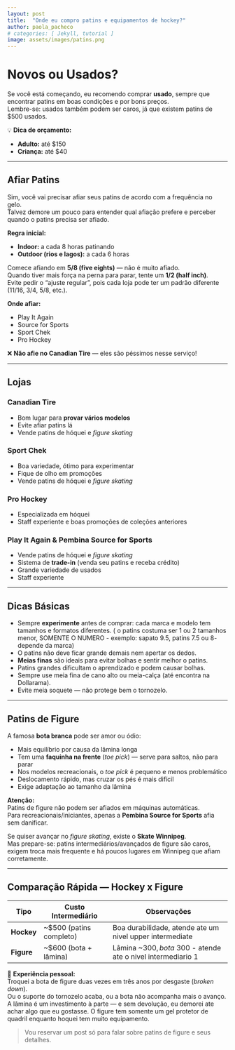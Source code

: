 ```yaml
---
layout: post
title:  "Onde eu compro patins e equipamentos de hockey?"
author: paola_pacheco
# categories: [ Jekyll, tutorial ]
image: assets/images/patins.png
---
```

# Novos ou Usados?

Se você está começando, eu recomendo comprar **usado**, sempre que encontrar patins em boas condições e por bons preços.  
Lembre-se: usados também podem ser caros, já que existem patins de $500 usados.

💡 **Dica de orçamento:**
- **Adulto:** até $150
- **Criança:** até $40

---

## Afiar Patins

Sim, você vai precisar afiar seus patins de acordo com a frequência no gelo.  
Talvez demore um pouco para entender qual afiação prefere e perceber quando o patins precisa ser afiado.

**Regra inicial:**
- **Indoor:** a cada 8 horas patinando  
- **Outdoor (rios e lagos):** a cada 6 horas

Comece afiando em **5/8 (five eights)** — não é muito afiado.  
Quando tiver mais força na perna para parar, tente um **1/2 (half inch)**.  
Evite pedir o “ajuste regular”, pois cada loja pode ter um padrão diferente (11/16, 3/4, 5/8, etc.).

**Onde afiar:**
- Play It Again
- Source for Sports
- Sport Chek
- Pro Hockey

❌ **Não afie no Canadian Tire** — eles são péssimos nesse serviço!

---

## Lojas

### Canadian Tire
- Bom lugar para **provar vários modelos**
- Evite afiar patins lá
- Vende patins de hóquei e *figure skating*

### Sport Chek
- Boa variedade, ótimo para experimentar
- Fique de olho em promoções
- Vende patins de hóquei e *figure skating*

### Pro Hockey
- Especializada em hóquei
- Staff experiente e boas promoções de coleções anteriores

### Play It Again & Pembina Source for Sports
- Vende patins de hóquei e *figure skating*
- Sistema de **trade-in** (venda seu patins e receba crédito)
- Grande variedade de usados
- Staff experiente

---

## Dicas Básicas

- Sempre **experimente** antes de comprar: cada marca e modelo tem tamanhos e formatos diferentes. ( o patins costuma ser 1 ou 2 tamanhos menor, SOMENTE O NUMERO - exemplo: sapato 9.5, patins 7.5 ou 8- depende da marca)
- O patins não deve ficar grande demais nem apertar os dedos.
- **Meias finas** são ideais para evitar bolhas e sentir melhor o patins.
- Patins grandes dificultam o aprendizado e podem causar bolhas.
- Sempre use meia fina de cano alto ou meia-calça (até encontra na Dollarama).
- Evite meia soquete — não protege bem o tornozelo.

---

## Patins de Figure

A famosa **bota branca** pode ser amor ou ódio:

- Mais equilíbrio por causa da lâmina longa
- Tem uma **faquinha na frente** (*toe pick*) — serve para saltos, não para parar
- Nos modelos recreacionais, o *toe pick* é pequeno e menos problemático
- Deslocamento rápido, mas cruzar os pés é mais difícil
- Exige adaptação ao tamanho da lâmina

**Atenção:**  
Patins de figure não podem ser afiados em máquinas automáticas.  
Para recreacionais/iniciantes, apenas a **Pembina Source for Sports** afia sem danificar.

Se quiser avançar no *figure skating*, existe o **Skate Winnipeg**.  
Mas prepare-se: patins intermediários/avançados de figure são caros, exigem troca mais frequente e há poucos lugares em Winnipeg que afiam corretamente.

---

## Comparação Rápida — Hockey x Figure

| Tipo | Custo Intermediário | Observações |
|------|--------------------|-------------|
| **Hockey** | ~$500 (patins completo) | Boa durabilidade, atende ate um nivel upper intermediate|
| **Figure** | ~$600 (bota + lâmina) | Lâmina ~$300, bota ~$300 - atende ate o nivel intermediario 1 |

💬 **Experiência pessoal:**  
Troquei a bota de figure duas vezes em três anos por desgaste (*broken down*).  
Ou o suporte do tornozelo acaba, ou a bota não acompanha mais o avanço.  
A lâmina é um investimento à parte — e sem devolução, eu demorei ate achar algo que eu gostasse.
O figure tem somente um gel protetor de quadril enquanto hoquei tem muito equipamento.

> Vou reservar um post só para falar sobre patins de figure e seus detalhes.
